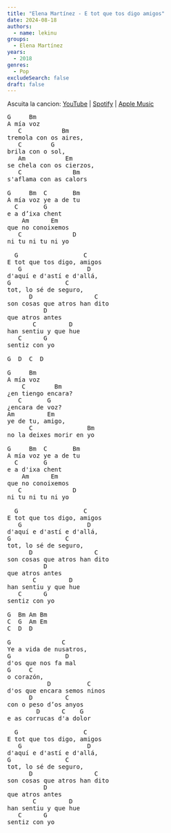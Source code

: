 ```yaml
---
title: "Elena Martínez - E tot que tos digo amigos"
date: 2024-08-18
authors:
  - name: lekinu
groups:
  - Elena Martínez
years:
  - 2018 
genres:
  - Pop
excludeSearch: false
draft: false
---
```

Ascuita la cancion: [YouTube](https://www.youtube.com/watch?v=MNtDI9JJVrU) | [Spotify](https://open.spotify.com/track/0IvJIv8KZC5EFXunTIbMAZ?si=b98c84a649ea4328) | [Apple Music](https://music.apple.com/us/album/e-tot-que-tos-digo-amigos/1387941019?i=1387942142)

<pre>
G     Bm
A mía voz
   C           Bm
tremola con os aires,
   C        G
brila con o sol,
   Am           Em
se chela con os cierzos,
   C              Bm
s'aflama con as calors

G     Bm  C       Bm
A mía voz ye a de tu
  C       G
e a d’ixa chent
    Am      Em
que no conoixemos
   C              D
ni tu ni tu ni yo

  G                  C
E tot que tos digo, amigos
   G                  D
d'aquí e d'astí e d'allá,
G               C
tot, lo sé de seguro,
      D                 C
son cosas que atros han dito
          D
que atros antes
       C         D
han sentiu y que hue
   C      G
sentiz con yo

G  D  C  D

G     Bm
A mía voz
    C        Bm
¿en tiengo encara?
   C       G
¿encara de voz?
Am         Em
ye de tu, amigo,
      C               Bm
no la deixes morir en yo

G     Bm  C       Bm
A mía voz ye a de tu
  C       G
e a d'ixa chent
    Am      Em
que no conoixemos
   C              D
ni tu ni tu ni yo

  G                  C
E tot que tos digo, amigos
   G                  D
d'aquí e d'astí e d'allá,
G               C
tot, lo sé de seguro,
      D                 C
son cosas que atros han dito
          D
que atros antes
       C         D
han sentiu y que hue
   C      G
sentiz con yo

G  Bm Am Bm
C  G  Am Em
C  D  D

G              C
Ye a vida de nusatros,
G               D
d'os que nos fa mal
G     C
o corazón,
           D          C
d'os que encara semos ninos
      D         C
con o peso d’os anyos
        D      C    G
e as corrucas d'a dolor

  G                  C
E tot que tos digo, amigos
   G                  D
d'aquí e d'astí e d'allá,
G               C
tot, lo sé de seguro,
      D                 C
son cosas que atros han dito
          D
que atros antes
       C         D
han sentiu y que hue
   C      G
sentiz con yo
</pre>
